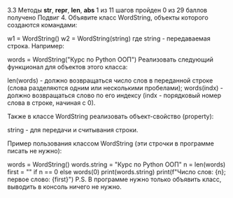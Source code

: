 3.3 Методы __str__, __repr__, __len__, __abs__
1 из 11 шагов пройден
0 из 29 баллов  получено
Подвиг 4. Объявите класс WordString, объекты которого создаются командами:

w1 = WordString()
w2 = WordString(string)
где string - передаваемая строка. Например:

words = WordString("Курс по Python ООП")
Реализовать следующий функционал для объектов этого класса:

len(words) - должно возвращаться число слов в переданной строке (слова разделяются одним или несколькими пробелами);
words(indx) - должно возвращаться слово по его индексу (indx - порядковый номер слова в строке, начиная с 0).

Также в классе WordString реализовать объект-свойство (property):

string - для передачи и считывания строки.

Пример пользования классом WordString (эти строчки в программе писать не нужно):

words = WordString()
words.string = "Курс по Python ООП"
n = len(words)
first = "" if n == 0 else words(0)
print(words.string)
print(f"Число слов: {n}; первое слово: {first}")
P.S. В программе нужно только объявить класс, выводить в консоль ничего не нужно.
